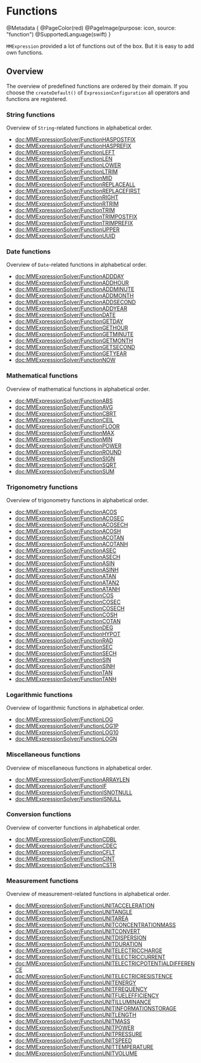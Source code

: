 # Functions

@Metadata {
    @PageColor(red)
    @PageImage(purpose: icon, source: "function") 
    @SupportedLanguage(swift)
}

`MMExpression` provided a lot of functions out of the box. But it is easy to add own functions.

## Overview

The overview of predefined functions are ordered by their domain.
If you choose the `createDefault()` of ``ExpressionConfiguration`` all operators and functions are registered.

### String functions

Overview of `String`-related functions in alphabetical order.

- <doc:MMExpressionSolver/FunctionHASPOSTFIX>
- <doc:MMExpressionSolver/FunctionHASPREFIX>
- <doc:MMExpressionSolver/FunctionLEFT>
- <doc:MMExpressionSolver/FunctionLEN>
- <doc:MMExpressionSolver/FunctionLOWER>
- <doc:MMExpressionSolver/FunctionLTRIM>
- <doc:MMExpressionSolver/FunctionMID>
- <doc:MMExpressionSolver/FunctionREPLACEALL>
- <doc:MMExpressionSolver/FunctionREPLACEFIRST>
- <doc:MMExpressionSolver/FunctionRIGHT>
- <doc:MMExpressionSolver/FunctionRTRIM>
- <doc:MMExpressionSolver/FunctionTRIM>
- <doc:MMExpressionSolver/FunctionTRIMPOSTFIX>
- <doc:MMExpressionSolver/FunctionTRIMPREFIX>
- <doc:MMExpressionSolver/FunctionUPPER>
- <doc:MMExpressionSolver/FunctionUUID>

### Date functions

Overview of `Date`-related functions in alphabetical order.

- <doc:MMExpressionSolver/FunctionADDDAY>
- <doc:MMExpressionSolver/FunctionADDHOUR>
- <doc:MMExpressionSolver/FunctionADDMINUTE>
- <doc:MMExpressionSolver/FunctionADDMONTH>
- <doc:MMExpressionSolver/FunctionADDSECOND>
- <doc:MMExpressionSolver/FunctionADDYEAR>
- <doc:MMExpressionSolver/FunctionDATE>
- <doc:MMExpressionSolver/FunctionGETDAY>
- <doc:MMExpressionSolver/FunctionGETHOUR>
- <doc:MMExpressionSolver/FunctionGETMINUTE>
- <doc:MMExpressionSolver/FunctionGETMONTH>
- <doc:MMExpressionSolver/FunctionGETSECOND>
- <doc:MMExpressionSolver/FunctionGETYEAR>
- <doc:MMExpressionSolver/FunctionNOW>

### Mathematical functions

Overview of mathematical functions in alphabetical order.

- <doc:MMExpressionSolver/FunctionABS>
- <doc:MMExpressionSolver/FunctionAVG>
- <doc:MMExpressionSolver/FunctionCBRT>
- <doc:MMExpressionSolver/FunctionCEIL>
- <doc:MMExpressionSolver/FunctionFLOOR>
- <doc:MMExpressionSolver/FunctionMAX>
- <doc:MMExpressionSolver/FunctionMIN>
- <doc:MMExpressionSolver/FunctionPOWER>
- <doc:MMExpressionSolver/FunctionROUND>
- <doc:MMExpressionSolver/FunctionSIGN>
- <doc:MMExpressionSolver/FunctionSQRT>
- <doc:MMExpressionSolver/FunctionSUM>

### Trigonometry functions

Overview of trigonometry functions in alphabetical order.

- <doc:MMExpressionSolver/FunctionACOS>
- <doc:MMExpressionSolver/FunctionACOSEC>
- <doc:MMExpressionSolver/FunctionACOSECH>
- <doc:MMExpressionSolver/FunctionACOSH>
- <doc:MMExpressionSolver/FunctionACOTAN>
- <doc:MMExpressionSolver/FunctionACOTANH>
- <doc:MMExpressionSolver/FunctionASEC>
- <doc:MMExpressionSolver/FunctionASECH>
- <doc:MMExpressionSolver/FunctionASIN>
- <doc:MMExpressionSolver/FunctionASINH>
- <doc:MMExpressionSolver/FunctionATAN>
- <doc:MMExpressionSolver/FunctionATAN2>
- <doc:MMExpressionSolver/FunctionATANH>
- <doc:MMExpressionSolver/FunctionCOS>
- <doc:MMExpressionSolver/FunctionCOSEC>
- <doc:MMExpressionSolver/FunctionCOSECH>
- <doc:MMExpressionSolver/FunctionCOSH>
- <doc:MMExpressionSolver/FunctionCOTAN>
- <doc:MMExpressionSolver/FunctionDEG>
- <doc:MMExpressionSolver/FunctionHYPOT>
- <doc:MMExpressionSolver/FunctionRAD>
- <doc:MMExpressionSolver/FunctionSEC>
- <doc:MMExpressionSolver/FunctionSECH>
- <doc:MMExpressionSolver/FunctionSIN>
- <doc:MMExpressionSolver/FunctionSINH>
- <doc:MMExpressionSolver/FunctionTAN>
- <doc:MMExpressionSolver/FunctionTANH>

### Logarithmic functions

Overview of logarithmic functions in alphabetical order.

- <doc:MMExpressionSolver/FunctionLOG>
- <doc:MMExpressionSolver/FunctionLOG1P>
- <doc:MMExpressionSolver/FunctionLOG10>
- <doc:MMExpressionSolver/FunctionLOGN>

### Miscellaneous functions

Overview of miscellaneous functions in alphabetical order.

- <doc:MMExpressionSolver/FunctionARRAYLEN>
- <doc:MMExpressionSolver/FunctionIF>
- <doc:MMExpressionSolver/FunctionISNOTNULL>
- <doc:MMExpressionSolver/FunctionISNULL>

### Conversion functions

Overview of converter functions in alphabetical order.

- <doc:MMExpressionSolver/FunctionCDBL>
- <doc:MMExpressionSolver/FunctionCDEC>
- <doc:MMExpressionSolver/FunctionCFLT>
- <doc:MMExpressionSolver/FunctionCINT>
- <doc:MMExpressionSolver/FunctionCSTR>

### Measurement functions

Overview of measurement-related functions in alphabetical order.

- <doc:MMExpressionSolver/FunctionUNITACCELERATION>
- <doc:MMExpressionSolver/FunctionUNITANGLE>
- <doc:MMExpressionSolver/FunctionUNITAREA>
- <doc:MMExpressionSolver/FunctionUNITCONCENTRATIONMASS>
- <doc:MMExpressionSolver/FunctionUNITCONVERT>
- <doc:MMExpressionSolver/FunctionUNITDISPERSION>
- <doc:MMExpressionSolver/FunctionUNITDURATION>
- <doc:MMExpressionSolver/FunctionUNITELECTRICCHARGE>
- <doc:MMExpressionSolver/FunctionUNITELECTRICCURRENT>
- <doc:MMExpressionSolver/FunctionUNITELECTRICPOTENTIALDIFFERENCE>
- <doc:MMExpressionSolver/FunctionUNITELECTRICRESISTENCE>
- <doc:MMExpressionSolver/FunctionUNITENERGY>
- <doc:MMExpressionSolver/FunctionUNITFREQUENCY>
- <doc:MMExpressionSolver/FunctionUNITFUELEFFICIENCY>
- <doc:MMExpressionSolver/FunctionUNITILLUMINANCE>
- <doc:MMExpressionSolver/FunctionUNITINFORMATIONSTORAGE>
- <doc:MMExpressionSolver/FunctionUNITLENGTH>
- <doc:MMExpressionSolver/FunctionUNITMASS>
- <doc:MMExpressionSolver/FunctionUNITPOWER>
- <doc:MMExpressionSolver/FunctionUNITPRESSURE>
- <doc:MMExpressionSolver/FunctionUNITSPEED>
- <doc:MMExpressionSolver/FunctionUNITTEMPERATURE>
- <doc:MMExpressionSolver/FunctionUNITVOLUME>
